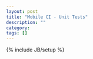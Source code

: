 ```yaml
---
layout: post
title: "Mobile CI - Unit Tests"
description: ""
category:
tags: []
---
```

{% include JB/setup %}
